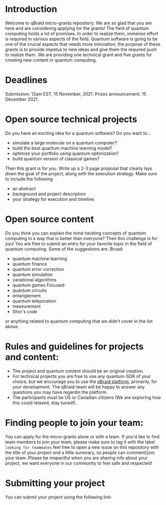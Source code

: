 # Introduction
Welcome to qBraid micro-grants repository. We are so glad that you are here and are considering applying for the grants! The field of quantum computing holds a lot of promises. In order to realize them, immense effort is required in various aspects of the field. Quantum software is going to be one of the crucial aspects that needs more innovation; the purpose of these grants is to provide impetus to new ideas and give them the required push to realize them. We are providing one technical grant and five grants for creating new content in quantum computing. 
# Deadlines
Submission: 12am EST, 15 November, 2021.
Prizes announcement: 15 December 2021. 

# Open source technical projects
 Do you have an exciting idea for a quantum software? Do you want to...
 - simulate a large molecule on a quantum computer?
 - build the best quantum machine learning model?
 - optimize your portfolio using quantum optimization?
 - build quantum version of classical games?
 
Then this grant is for you. Write up a 2-3 page proposal that clearly lays down the goal of the project, along with the execution strategy. Make sure to include the following
- an abstract
- background and project description
- your strategy for execution and timeline.

# Open source content
Do you think you can explain the mind-twisting concepts of quantum computing in a way that is better than everyone? Then this challenge is for you! You are free to submit an entry for your favorite topic in the field of quantum computing. Some of the suggestions are:
Broad:
- quantum machine learning
- quantum finance
- quantum error correction
- quantum simulation
- variational algorithms
- quantum games
Focused:
- quantum circuits
- entanglement
- quantum teleporation
- measurement
- Shor's code

or anything related to quantum computing that we didn't cover in the list above.


# Rules and guidelines for projects and content:
- The project and quantum content should be an original creation. 
- For technical projects you are free to use any quantum-SDK of your choice, but we encourage you to use the [qBraid platform](https://qbraid.com/), primarily, for your development. The qBraid-team will be happy to answer any questions you may have regardin the platform. 
- The participants must be US or Canadian citizens (We are exploring how this could relaxed, stay tuned!).

# Finding people to join your team:
You can apply for the micro-grants alone or with a team. If you'd like to find team members to join your team, please make sure to tag it with the label `looking for teammates` feel free to open a new issue on this repository with the title of your project and a little summary, so people can comment/join your team.  Please be respectful when you are sharing info about your project, we want everyone in our community to feel safe and respected!

# Submitting your project
You can submit your project using the following link:


